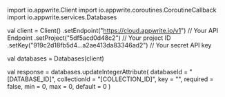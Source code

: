 import io.appwrite.Client
import io.appwrite.coroutines.CoroutineCallback
import io.appwrite.services.Databases

val client = Client()
    .setEndpoint("https://cloud.appwrite.io/v1") // Your API Endpoint
    .setProject("5df5acd0d48c2") // Your project ID
    .setKey("919c2d18fb5d4...a2ae413da83346ad2") // Your secret API key

val databases = Databases(client)

val response = databases.updateIntegerAttribute(
    databaseId = "[DATABASE_ID]",
    collectionId = "[COLLECTION_ID]",
    key = "",
    required = false,
    min = 0,
    max = 0,
    default = 0
)
